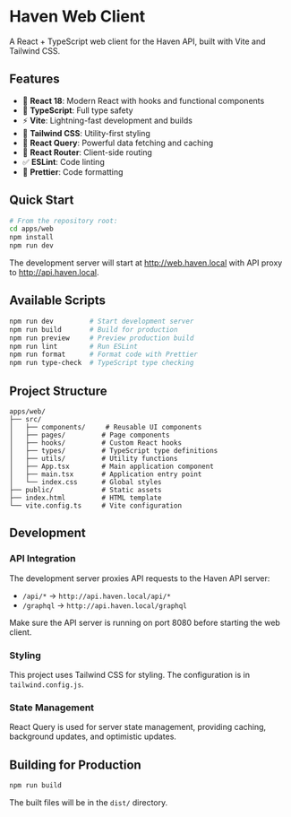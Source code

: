 # Haven Web Client

A React + TypeScript web client for the Haven API, built with Vite and Tailwind CSS.

## Features

- 🚀 **React 18**: Modern React with hooks and functional components
- 🔧 **TypeScript**: Full type safety
- ⚡ **Vite**: Lightning-fast development and builds
- 🎨 **Tailwind CSS**: Utility-first styling
- 🔄 **React Query**: Powerful data fetching and caching
- 🧭 **React Router**: Client-side routing
- ✅ **ESLint**: Code linting
- 💅 **Prettier**: Code formatting

## Quick Start

```bash
# From the repository root:
cd apps/web
npm install
npm run dev
```

The development server will start at http://web.haven.local with API proxy to http://api.haven.local.

## Available Scripts

```bash
npm run dev         # Start development server
npm run build       # Build for production
npm run preview     # Preview production build
npm run lint        # Run ESLint
npm run format      # Format code with Prettier
npm run type-check  # TypeScript type checking
```

## Project Structure

```
apps/web/
├── src/
│   ├── components/     # Reusable UI components
│   ├── pages/         # Page components
│   ├── hooks/         # Custom React hooks
│   ├── types/         # TypeScript type definitions
│   ├── utils/         # Utility functions
│   ├── App.tsx        # Main application component
│   ├── main.tsx       # Application entry point
│   └── index.css      # Global styles
├── public/            # Static assets
├── index.html         # HTML template
└── vite.config.ts     # Vite configuration
```

## Development

### API Integration

The development server proxies API requests to the Haven API server:
- `/api/*` → `http://api.haven.local/api/*`
- `/graphql` → `http://api.haven.local/graphql`

Make sure the API server is running on port 8080 before starting the web client.

### Styling

This project uses Tailwind CSS for styling. The configuration is in `tailwind.config.js`.

### State Management

React Query is used for server state management, providing caching, background updates, and optimistic updates.

## Building for Production

```bash
npm run build
```

The built files will be in the `dist/` directory.